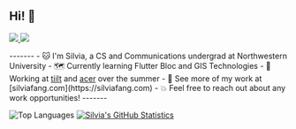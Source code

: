 <h2>Hi! 👋</h2>

<p>
  <a href="https://www.linkedin.com/in/silvia-fang/">
    <img src="https://img.shields.io/badge/-silviafang-blue?style=flat-square&logo=Linkedin&logoColor=white&link=https://www.linkedin.com/in/silvia-fang/">
  <a/>
    
  <a href="mailto:fang.silvia@gmail.com">
    <img src="https://img.shields.io/badge/-fang.silvia@gmail.com-c14438?style=flat-square&logo=Gmail&logoColor=white&link=mailto:fang.silvia@gmail.com">
  <a/>
</p>

</style>
-------
- 🐱 I'm Silvia, a CS and Communications undergrad at Northwestern University
- 🗺️ Currently learning Flutter Bloc and GIS Technologies
- 💼 Working at <a href="https://tiilt.northwestern.edu/"><img src="">tiilt<a/> and <a href="acer.com"><img src="">acer<a/> over the summer
- 🌸 See more of my work at [silviafang.com](https://silviafang.com)
- 💥 Feel free to reach out about any work opportunities!
-------

![Top Languages](https://github-readme-stats.vercel.app/api/top-langs/?username=verisorry)
[![Silvia's GitHub Statistics](https://github-readme-stats.vercel.app/api?username=verisorry&count_private=true&show_icons=true&include_all_commits=true)](https://github.com/verisorry)

<!--
**verisorry/verisorry** is a ✨ _special_ ✨ repository because its `README.md` (this file) appears on your GitHub profile.

Here are some ideas to get you started:

- 🔭 I’m currently working on ...
- 🌱 I’m currently learning ...
- 👯 I’m looking to collaborate on ...
- 🤔 I’m looking for help with ...
- 💬 Ask me about ...
- 📫 How to reach me: ...
- 😄 Pronouns: ...
- ⚡ Fun fact: ...
-->
